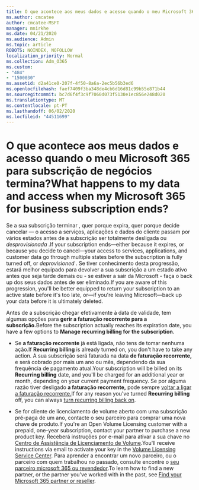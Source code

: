 ```yaml
---
title: O que acontece aos meus dados e acesso quando o meu Microsoft 365 para subscrição de negócios termina?
ms.author: cmcatee
author: cmcatee-MSFT
manager: mnirkhe
ms.date: 04/21/2020
ms.audience: Admin
ms.topic: article
ROBOTS: NOINDEX, NOFOLLOW
localization_priority: Normal
ms.collection: Adm_O365
ms.custom:
- "484"
- "1500030"
ms.assetid: d2a41ce0-207f-4f50-8a6a-2ec5b56b3ed6
ms.openlocfilehash: faef7409f3ba348de4cb6d16d81c99b55e871b44
ms.sourcegitcommit: bc7d6f4f3c9f7060d073f5130e1ec856e248d020
ms.translationtype: MT
ms.contentlocale: pt-PT
ms.lasthandoff: 06/02/2020
ms.locfileid: "44511699"
---
```

# <a name="what-happens-to-my-data-and-access-when-my-microsoft-365-for-business-subscription-ends"></a><span data-ttu-id="1dbe6-102">O que acontece aos meus dados e acesso quando o meu Microsoft 365 para subscrição de negócios termina?</span><span class="sxs-lookup"><span data-stu-id="1dbe6-102">What happens to my data and access when my Microsoft 365 for business subscription ends?</span></span>

<span data-ttu-id="1dbe6-103">Se a sua subscrição terminar , quer porque expira, quer porque decide cancelar — o acesso a serviços, aplicações e dados do cliente passam por vários estados antes de a subscrição ser totalmente desligada ou *desprovisionada* .</span><span class="sxs-lookup"><span data-stu-id="1dbe6-103">If your subscription ends—either because it expires, or because you decide to cancel—your access to services, applications, and customer data go through multiple states before the subscription is fully turned off, or  *deprovisioned*  .</span></span> <span data-ttu-id="1dbe6-104">Se tiver conhecimento desta progressão, estará melhor equipado para devolver a sua subscrição a um estado ativo antes que seja tarde demais ou - se estiver a sair da Microsoft - faça o back up dos seus dados antes de ser eliminado.</span><span class="sxs-lookup"><span data-stu-id="1dbe6-104">If you are aware of this progression, you'll be better equipped to return your subscription to an active state before it's too late, or—if you're leaving Microsoft—back up your data before it is ultimately deleted.</span></span>
  
<span data-ttu-id="1dbe6-105">Antes de a subscrição chegar efetivamente à data de validade, tem algumas opções para **gerir a faturação recorrente para a subscrição.**</span><span class="sxs-lookup"><span data-stu-id="1dbe6-105">Before the subscription actually reaches its expiration date, you have a few options to **Manage recurring billing for the subscription**.</span></span>
  
- <span data-ttu-id="1dbe6-106">Se **a faturação recorrente** já está ligada, não tens de tomar nenhuma ação.</span><span class="sxs-lookup"><span data-stu-id="1dbe6-106">If **Recurring billing** is already turned on, you don't have to take any action.</span></span> <span data-ttu-id="1dbe6-107">A sua subscrição será faturada na data **de faturação recorrente,** e será cobrado por mais um ano ou mês, dependendo da sua frequência de pagamento atual.</span><span class="sxs-lookup"><span data-stu-id="1dbe6-107">Your subscription will be billed on its **Recurring billing** date, and you'll be charged for an additional year or month, depending on your current payment frequency.</span></span> <span data-ttu-id="1dbe6-108">Se por alguma razão tiver desligado **a faturação recorrente,** pode sempre [voltar a ligar a faturação recorrente.](https://docs.microsoft.com/microsoft-365/commerce/subscriptions/renew-your-subscription#turn-recurring-billing-off-or-on)</span><span class="sxs-lookup"><span data-stu-id="1dbe6-108">If for any reason you've turned **Recurring billing** off, you can always [turn recurring billing back on](https://docs.microsoft.com/microsoft-365/commerce/subscriptions/renew-your-subscription#turn-recurring-billing-off-or-on).</span></span>

- <span data-ttu-id="1dbe6-109">Se for cliente de licenciamento de volume aberto com uma subscrição pré-paga de um ano, contacte o seu parceiro para comprar uma nova chave de produto.</span><span class="sxs-lookup"><span data-stu-id="1dbe6-109">If you're an Open Volume Licensing customer with a prepaid, one-year subscription, contact your partner to purchase a new product key.</span></span> <span data-ttu-id="1dbe6-110">Receberá instruções por e-mail para ativar a sua chave no [Centro de Assistência de Licenciamento de Volume](https://go.microsoft.com/fwlink/p/?LinkID=282016).</span><span class="sxs-lookup"><span data-stu-id="1dbe6-110">You'll receive instructions via email to activate your key in the [Volume Licensing Service Center](https://go.microsoft.com/fwlink/p/?LinkID=282016).</span></span> <span data-ttu-id="1dbe6-111">Para aprender a encontrar um novo parceiro, ou o parceiro com quem trabalhou no passado, consulte encontre o [seu parceiro microsoft 365 ou revendedor](https://docs.microsoft.com/microsoft-365/admin/manage/find-your-partner-or-reseller).</span><span class="sxs-lookup"><span data-stu-id="1dbe6-111">To learn how to find a new partner, or the partner you've worked with in the past, see [Find your Microsoft 365 partner or reseller](https://docs.microsoft.com/microsoft-365/admin/manage/find-your-partner-or-reseller).</span></span>